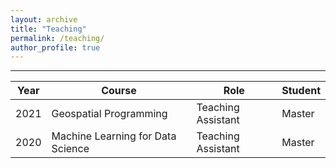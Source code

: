 ```yaml
---
layout: archive
title: "Teaching"
permalink: /teaching/
author_profile: true
---
```


<!-- {% include base_path %} -->
-----------------

| Year             | Course                             | Role                                                          | Student                  |
| --------         | ---------------------------------  | ------------------------------------------------------------- | ------------------------ |
| 2021             | Geospatial Programming             | Teaching Assistant                                            | Master                   |
| 2020             | Machine Learning for Data Science  | Teaching Assistant                                            | Master                   |